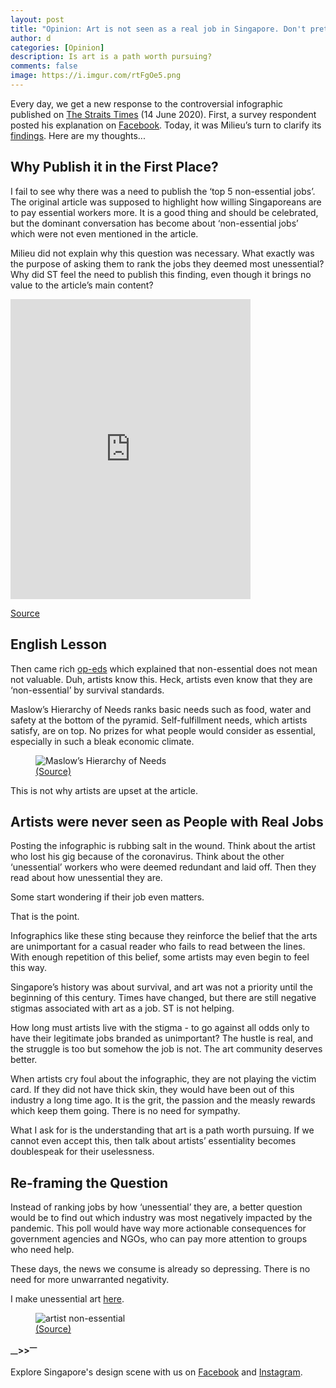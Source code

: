 ```yaml
---
layout: post
title: "Opinion: Art is not seen as a real job in Singapore. Don't pretend like it is."
author: d
categories: [Opinion]
description: Is art is a path worth pursuing?
comments: false
image: https://i.imgur.com/rtFgOe5.png
---
```


Every day, we get a new response to the controversial infographic published on <a href="https://www.straitstimes.com/singapore/manpower/8-in-10-singaporeans-willing-to-pay-more-for-essential-services">The Straits Times</a> (14 June 2020). First, a survey respondent posted his explanation on <a href="https://www.facebook.com/photo.php?fbid=10163631739820253">Facebook</a>. Today, it was Milieu’s turn to clarify its <a href="https://mili.eu/insights/sunday-times-essential-workers-poll-response">findings</a>. Here are my thoughts...

<h2>Why Publish it in the First Place?</h2>

I fail to see why there was a need to publish the ‘top 5 non-essential jobs’. The original article was supposed to highlight how willing Singaporeans are to pay essential workers more. It is a good thing and should be celebrated, but the dominant conversation has become about ‘non-essential jobs’ which were not even mentioned in the article. 

Milieu did not explain why this question was necessary. What exactly was the purpose of asking them to rank the jobs they deemed most unessential? Why did ST feel the need to publish this finding, even though it brings no value to the article’s main content?

<iframe src="https://giphy.com/embed/fGOjgWRzQkC2sHHnq7" width="384" height="480" frameBorder="0" class="giphy-embed" allowFullScreen></iframe><p><a href="https://giphy.com/gifs/cardi-b-asia-what-was-the-reason-fGOjgWRzQkC2sHHnq7">Source</a></p>

<h2>English Lesson</h2>

Then came rich <a href="https://www.straitstimes.com/lifestyle/entertainment/essentially-no-one-is-saying-that-painters-actors-singers-and-writers">op-eds</a> which explained that non-essential does not mean not valuable. Duh, artists know this. Heck, artists even know that they are ‘non-essential’ by survival standards. 

Maslow’s Hierarchy of Needs ranks basic needs such as food, water and safety at the bottom of the pyramid. Self-fulfillment needs, which artists satisfy, are on top. No prizes for what people would consider as essential, especially in such a bleak economic climate.  

<figure>
<img src="https://i.imgur.com/BTyXenn.png" alt="Maslow’s Hierarchy of Needs" />
<figcaption><a href="https://www.simplypsychology.org/maslow.html">(Source)</a></figcaption>
</figure>

This is not why artists are upset at the article. 

<h2>Artists were never seen as People with Real Jobs</h2>

Posting the infographic is rubbing salt in the wound. Think about the artist who lost his gig because of the coronavirus. Think about the other ‘unessential’ workers who were deemed redundant and laid off. Then they read about how unessential they are.

Some start wondering if their job even matters. 

That is the point. 

Infographics like these sting because they reinforce the belief that the arts are unimportant for a casual reader who fails to read between the lines. With enough repetition of this belief, some artists may even begin to feel this way.

Singapore’s history was about survival, and art was not a priority until the beginning of this century. Times have changed, but there are still negative stigmas associated with art as a job. ST is not helping. 

How long must artists live with the stigma - to go against all odds only to have their legitimate jobs branded as unimportant? The hustle is real, and the struggle is too but somehow the job is not. The art community deserves better.

When artists cry foul about the infographic, they are not playing the victim card. If they did not have thick skin, they would have been out of this industry a long time ago. It is the grit, the passion and the measly rewards which keep them going. There is no need for sympathy.

What I ask for is the understanding that art is a path worth pursuing. If we cannot even accept this, then talk about artists’ essentiality becomes doublespeak for their uselessness.

<h2>Re-framing the Question</h2>

Instead of ranking jobs by how ‘unessential’ they are, a better question would be to find out which industry was most negatively impacted by the pandemic. This poll would have way more actionable consequences for government agencies and NGOs, who can pay more attention to groups who need help. 

These days, the news we consume is already so depressing. There is no need for more unwarranted negativity.

I make unessential art <a href="https://www.instagram.com/FLYRLCE/">here</a>.

<figure>
<img src="https://i.imgur.com/sqfFJ8U.png" alt="artist non-essential" />
<figcaption><a href="https://www.instagram.com/FLYRLCE/">(Source)</a></figcaption>
</figure>

<strong><sub>—</sub>><sub></sub>><sup>—</sup></strong>

Explore Singapore's design scene with us on <a href="https://www.facebook.com/designinsingapore/">Facebook</a> and <a href="https://www.instagram.com/designinsingapore/">Instagram</a>.
